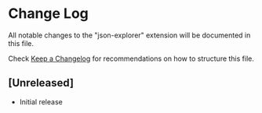 # Change Log

All notable changes to the "json-explorer" extension will be documented in this file.

Check [Keep a Changelog](http://keepachangelog.com/) for recommendations on how to structure this file.

## [Unreleased]

- Initial release